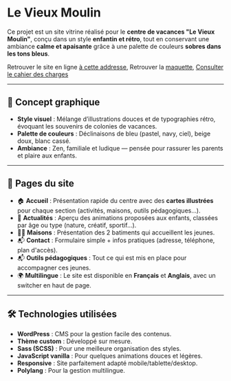 # Le Vieux Moulin

Ce projet est un site vitrine réalisé pour le **centre de vacances "Le Vieux Moulin"**, conçu dans un style **enfantin et rétro**, tout en conservant une ambiance **calme et apaisante** grâce à une palette de couleurs **sobres dans les tons bleus**.

Retrouver le site en ligne [à cette addresse](https://vm.tomdebatty.com), 
Retrouver la [maquette](https://www.figma.com/design/qX0TGhGGTDl6rqj4xdxTom/site-client---le-vieux-moulin?node-id=127-919&t=CiIvMwqyWmGknEp9-1), 
[Consulter le cahier des charges](./cahier-des-charges.md)

---

## 🎨 Concept graphique

- **Style visuel** : Mélange d’illustrations douces et de typographies rétro, évoquant les souvenirs de colonies de vacances.
- **Palette de couleurs** : Déclinaisons de bleu (pastel, navy, ciel), beige doux, blanc cassé.
- **Ambiance** : Zen, familiale et ludique — pensée pour rassurer les parents et plaire aux enfants.

---

## 🧭 Pages du site

- 🏠 **Accueil** : Présentation rapide du centre avec des **cartes illustrées** pour chaque section (activités, maisons, outils pédagogiques…).
- 🎨 **Actualités** : Aperçu des animations proposées aux enfants, classées par âge ou type (nature, créatif, sportif…).
- 🧑‍🏫 **Maisons** : Présentation des 2 batiments qui accueillent les jeunes.
- 📬 **Contact** : Formulaire simple + infos pratiques (adresse, téléphone, plan d'accès).
- 📬 **Outils pédagogiques** : Tout ce qui est mis en place pour accompagner ces jeunes.
- 🌍 **Multilingue** : Le site est disponible en **Français** et **Anglais**, avec un switcher en haut de page.

---

## 🛠️ Technologies utilisées

- **WordPress** : CMS pour la gestion facile des contenus.
- **Thème custom** : Développé sur mesure.
- **Sass (SCSS)** : Pour une meilleure organisation des styles.
- **JavaScript vanilla** : Pour quelques animations douces et légères.
- **Responsive** : Site parfaitement adapté mobile/tablette/desktop.
- **Polylang** : Pour la gestion multilingue.


